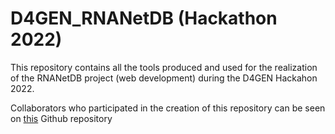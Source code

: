 # D4GEN_RNANetDB (Hackathon 2022)

This repository contains all the tools produced and used for the realization of the RNANetDB project (web development) during the D4GEN Hackahon 2022.

Collaborators who participated in the creation of this repository can be seen on [this](https://github.com/LeKhang97/D4GEN_RNANetDB) Github repository
